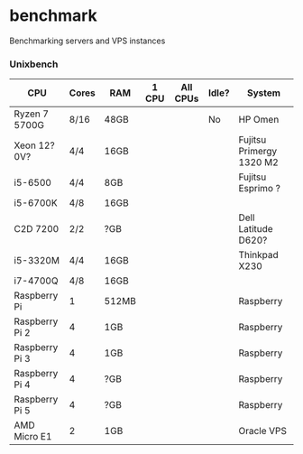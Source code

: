# benchmark
Benchmarking servers and VPS instances


### Unixbench


| CPU | Cores | RAM | 1 CPU | All CPUs | Idle? | System |
|-----|--|--|---|-|-|-|
| Ryzen 7 5700G | 8/16 | 48GB | | | No | HP Omen |
| Xeon 12?0V? | 4/4 | 16GB | | | | Fujitsu Primergy 1320 M2 |
| i5-6500 | 4/4 | 8GB | | | | Fujitsu Esprimo ? |
|i5-6700K | 4/8 | 16GB | | | | |
| C2D 7200 | 2/2 | ?GB | | | | Dell Latitude D620? |
| i5-3320M | 4/4 | 16GB | | | | Thinkpad X230 |
| i7-4700Q | 4/8 | 16GB | | | | | Thinkpad T540p |
| Raspberry Pi | 1 | 512MB | | | | Raspberry |
| Raspberry Pi 2 | 4 | 1GB | | | | Raspberry |
| Raspberry Pi 3 | 4 | 1GB | | | | Raspberry |
| Raspberry Pi 4 | 4 | ?GB | | | | Raspberry |
| Raspberry Pi 5 | 4 | ?GB | | | | Raspberry |
| AMD Micro E1 | 2 | 1GB | | | | Oracle VPS |
